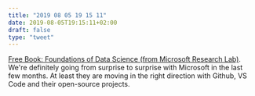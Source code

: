 ```yaml
---
title: "2019 08 05 19 15 11"
date: 2019-08-05T19:15:11+02:00
draft: false
type: "tweet"
---
```

[Free Book: Foundations of Data Science (from Microsoft Research Lab)](https://www.datasciencecentral.com/profiles/blogs/new-book-foundations-of-data-science-from-microsoft-research-lab). We're definitely going from surprise to surprise with Microsoft in the last few months. At least they are moving in the right direction with Github, VS Code and their open-source projects.
